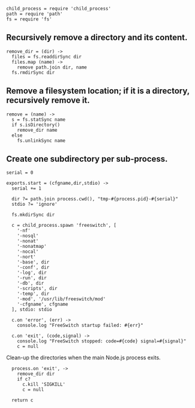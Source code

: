     child_process = require 'child_process'
    path = require 'path'
    fs = require 'fs'

## Recursively remove a directory and its content.

    remove_dir = (dir) ->
      files = fs.readdirSync dir
      files.map (name) ->
        remove path.join dir, name
      fs.rmdirSync dir

## Remove a filesystem location; if it is a directory, recursively remove it.

    remove = (name) ->
      s = fs.statSync name
      if s.isDirectory()
        remove_dir name
      else
        fs.unlinkSync name

## Create one subdirectory per sub-process.

    serial = 0

    exports.start = (cfgname,dir,stdio) ->
      serial += 1

      dir ?= path.join process.cwd(), "tmp-#{process.pid}-#{serial}"
      stdio ?= 'ignore'

      fs.mkdirSync dir

      c = child_process.spawn 'freeswitch', [
        '-nf'
        '-nosql'
        '-nonat'
        '-nonatmap'
        '-nocal'
        '-nort'
        '-base', dir
        '-conf', dir
        '-log', dir
        '-run', dir
        '-db', dir
        '-scripts', dir
        '-temp', dir
        '-mod', '/usr/lib/freeswitch/mod'
        '-cfgname', cfgname
      ], stdio: stdio

      c.on 'error', (err) ->
        console.log "FreeSwitch startup failed: #{err}"

      c.on 'exit', (code,signal) ->
        console.log "FreeSwitch stopped: code=#{code} signal=#{signal}"
        c = null

Clean-up the directories when the main Node.js process exits.

      process.on 'exit', ->
        remove_dir dir
        if c?
          c.kill 'SIGKILL'
          c = null

      return c
